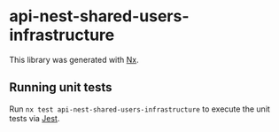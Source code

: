 # api-nest-shared-users-infrastructure

This library was generated with [Nx](https://nx.dev).

## Running unit tests

Run `nx test api-nest-shared-users-infrastructure` to execute the unit tests via [Jest](https://jestjs.io).

